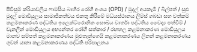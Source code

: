 පිවිසුම් ක්රියාවලිය
ෆාමසිය
බාහිර රෝගී අංශය (OPD) / මුදල් අයකැමි / බිල්පත් / සුළු මුදල් මොඩියුලය
සාමාජිකත්වය
එකතු කිරීමේ මධ්යස්ථානය
ලිම්ස්
ගබඩා සහ වත්කම් කළමනාකරණ පද්ධතිය
ඉලෙක්ට්රොනික සෞඛ්ය වාර්තා පද්ධතිය
වෛද්‍ය පත්වීම් / චැනලින් මොඩියුලය
අභ්‍යන්තර රෝගී සත්කාර / රඟහල කළමනාකරණ මොඩියුලය
මානව සම්පත් කළමනාකරණය
මුළුතැන්ගෙයි කළමනාකරණය
ලිනන් කළමනාකරණය
ගුවන් යානා කළමනාකරණය
පද්ධති පරිපාලනය